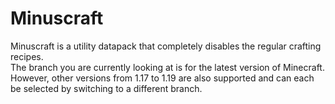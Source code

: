 # Minuscraft
Minuscraft is a utility datapack that completely disables the regular crafting recipes. <br>
The branch you are currently looking at is for the latest version of Minecraft. However, other versions from 1.17 to 1.19 are also supported and can each be selected by switching to a different branch. 
